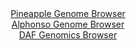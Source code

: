 <div id="Pineapple_Genome_Browser" align="center">
  <a href="https://igv.org/app/?sessionURL=blob:zZJdb5swGEb_i6VUm0QAQ4CAVE2kSz_XrQql6Ycq5IABJ2Az20BplP8.t9q0m1VqLjZN4sK8Mvh5js8WdJgLwigIgKVDR4cQaECUrI9Q3VT4K6qxAEGOKoE1wHGOOaYpBsEW5EhIFC..qC9LKRsRGAaRzbhGtGC6sHVUo2dGUS_0lNXGEasqtGIcScaFMeOoYwYpunGPV6hpdHW2rTtGhiQyUNWUjApmNJgWSa_.l_waJQWmrMZJ3VaSvAZIVB6VMdNz9ClcRmGaYiEu8HCWHYYXZ.GNPY_vT9yj._jb6TJ2lwcRKSiSLceHmxBaN44Fr8uRdeyGdzG5iHt5YkfT2eZsZH8.mD81hGNxCD04tSe.572gITTDT_9Ta_WQPZt33ciaCdV6fRsVV95lX9olm0.vz63JEHnsje47DVQsbZUNIC25F0BTs01Xcyx3_LKEU800fUWIMwKCh0cNSI7Sjdr.sAVyaJQzQODv7as.GmA8wxwEY980Pej7ljPxJqbvw522BS2v_h7e43jhe6YVWpab5KSSSugsEbQROqJU79JcL5735Hm5LlGkkJri9PS2mV4NJZvyzUketuvF_E2T1OGvl6iqvifTP3HvPUF0udpXuDsFJzp2Noti6a4ZGbyZPJJtH9EMDZs_ArJU3f3g5IzXSKr9aqJefxrXIU4QlWrQEUFWpCJyWCqOrAcBtGwlLkhZxZSJgBerD6ZmatAxP_4W1N497n4A">Pineapple Genome Browser</a>
</div>
<div id="Alphonso_Genome_Browser" align="center">
  <a href="https://igv.org/app/?sessionURL=blob:zZJdb9owGEb_iyWqTQr5JEkTCU2BlpZR2qkQWFtVkUmcYNWxU9tJoIj_PoM27aaTysWmSblwXjnx8xyfHWgQF5hREAJbt1zdsoAGxJq1M1hWBN3CEgkQ5pAIpAGOcsQRTREIdyCHQsL4_kZ9uZayEqFhYFl1S0gLpgtHhyV8YxS2Qk9ZaQwZIXDFOJSMC2PAYcMMXDTdFq1gVenqbEd3jQxKaEBSrRkVzKgQLZJW_S_5NUoKRFmJkrImEh8DJCqPypjpOfwSLWdRmiIhJmg7zvrRZBwtnMv48cobPsZ318vYW57NcEGhrDnqD3nHHsX3L5uOPdjOp3dxfT8lm_L1.6Lx5ajoOBdnl5sKcyT6lm.dO73Ad30FB9MMbf6n3urBp3aP3G1zm6nmq.107M_nBxZzWOGifrnA0bvdz8FeA4SltfIBpGvuh5apOaanubbXPSytc800A0WIMwzCp2cNSA7TF7X9aQfktlLWAIFe66NAGmA8QxyE3cA0fSsIbLfn98wgsPbaDtSc_D286tID37Qj2_aSHBOplM4SQSuhQ0r1Js314u1Eng.1vZRtg2fjG9SKCUFf63IU8WBwFf.BpQbU0ccrVEU_kuifmPeRILpcnaqbx2SeKtm8WmbZ0MoXk9u7uftw_S2.ttt3AR00Og1OzngJpdqvJur1p28N5BhSqQYNFniFCZbbpeLIWhBatqO0BSkjTHkIeLH6ZGqmZrnm5996Ovvn_Q8-">Alphonso Genome Browser</a>
</div>


<div id="DAF_Genomics_Browser" align="center">
  <a href="https://igv.org/app/?sessionURL=blob:tZFrb5swFIb_i6X0ExBsCASkaKJdm2bZuraIRE1VRR4cwCtgapuSLsp_r0U7TdpF06ROsi1b5_K.Ps8ePYKQjDcoRMTCEwtjZCBZ8j6mdVvBBa1BojCnlQQDCchBQJMCCvcop1LR5PqjriyVamU4Hmc0NwtoeM1SaUnHoq0peadK0KkmsWhNv_GG9tJKea2TFR3Tqi15I_mYpilIadrjFppi21N9fI9th5awrbtKsUF1q01oY5mVU.2WNRns_mLkPyjrxd5F6zga6pfwtMhm0XIRrZzTZDP3TjbJ5_N14q2PYlY0VHUCZvdxsXHWXusGfYzL1c38qh2R4.ISYHlzNXLeH53uWiZAzrCPp44beISgg4EqnnYaAkpLgUPsGj6ZGsR1zderM_H0FARnKLy9M5ASNL3X6bd7pJ5ajQpJeOgGagbiIgOBQjOwbR8HAZm4vmsHAT4Ye9SJ6o1ZniXXgW.TiBDP.kJrrZ.zahigFvo1.FYgf.qs9z.DWmVzf5GMyJl3PP16Wbm7D4rhk75_PL_49FtQjvb_x4_lXNRU6dDL8xULrbReDY36wcU53B2eAQ--">DAF Genomics Browser</a>
</div>
